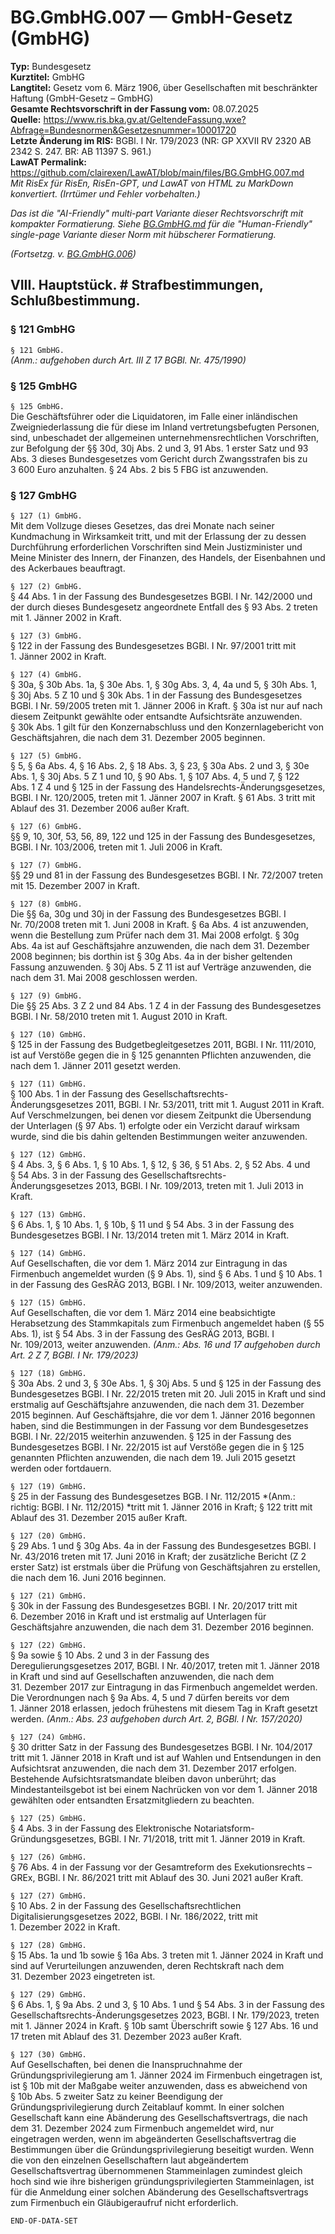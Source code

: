 # BG.GmbHG.007 — GmbH-Gesetz (GmbHG)
**Typ:** Bundesgesetz  
**Kurztitel:** GmbHG  
**Langtitel:** Gesetz vom 6. März 1906, über Gesellschaften mit beschränkter Haftung (GmbH-Gesetz – GmbHG)  
**Gesamte Rechtsvorschrift in der Fassung vom:** 08.07.2025  
**Quelle:** https://www.ris.bka.gv.at/GeltendeFassung.wxe?Abfrage=Bundesnormen&Gesetzesnummer=10001720  
**Letzte Änderung im RIS:** BGBl. I Nr. 179/2023 (NR: GP XXVII RV 2320 AB 2342 S. 247. BR: AB 11397 S. 961.)  
**LawAT Permalink:** https://github.com/clairexen/LawAT/blob/main/files/BG.GmbHG.007.md  
*Mit RisEx für RisEn, RisEn-GPT, und LawAT von HTML zu MarkDown konvertiert. (Irrtümer und Fehler vorbehalten.)*

*Das ist die "AI-Friendly" multi-part Variante dieser Rechtsvorschrift mit kompakter Formatierung. Siehe [BG.GmbHG.md](BG.GmbHG.md) für die "Human-Friendly" single-page Variante dieser Norm mit hübscherer Formatierung.*

*(Fortsetzg. v. [BG.GmbHG.006](BG.GmbHG.006.md))*

## VIII. Hauptstück. # Strafbestimmungen, Schlußbestimmung.

### § 121 GmbHG

`§ 121 GmbHG.`  
*(Anm.: aufgehoben durch Art. III Z 17 BGBl. Nr. 475/1990)*

### § 125 GmbHG

`§ 125 GmbHG.`  
Die Geschäftsführer oder die Liquidatoren, im Falle einer inländischen Zweigniederlassung die für diese im Inland vertretungsbefugten Personen, sind, unbeschadet der allgemeinen unternehmensrechtlichen Vorschriften, zur Befolgung der §§ 30d, 30j Abs. 2 und 3, 91 Abs. 1 erster Satz und 93 Abs. 3 dieses Bundesgesetzes vom Gericht durch Zwangsstrafen bis zu 3 600 Euro anzuhalten. § 24 Abs. 2 bis 5 FBG ist anzuwenden.

### § 127 GmbHG

`§ 127 (1) GmbHG.`  
Mit dem Vollzuge dieses Gesetzes, das drei Monate nach seiner Kundmachung in Wirksamkeit tritt, und mit der Erlassung der zu dessen Durchführung erforderlichen Vorschriften sind Mein Justizminister und Meine Minister des Innern, der Finanzen, des Handels, der Eisenbahnen und des Ackerbaues beauftragt.

`§ 127 (2) GmbHG.`  
§ 44 Abs. 1 in der Fassung des Bundesgesetzes BGBl. I Nr. 142/2000 und der durch dieses Bundesgesetz angeordnete Entfall des § 93 Abs. 2 treten mit 1. Jänner 2002 in Kraft.

`§ 127 (3) GmbHG.`  
§ 122 in der Fassung des Bundesgesetzes BGBl. I Nr. 97/2001 tritt mit 1. Jänner 2002 in Kraft.

`§ 127 (4) GmbHG.`  
§ 30a, § 30b Abs. 1a, § 30e Abs. 1, § 30g Abs. 3, 4, 4a und 5, § 30h Abs. 1, § 30j Abs. 5 Z 10 und § 30k Abs. 1 in der Fassung des Bundesgesetzes BGBl. I Nr. 59/2005 treten mit 1. Jänner 2006 in Kraft. § 30a ist nur auf nach diesem Zeitpunkt gewählte oder entsandte Aufsichtsräte anzuwenden. § 30k Abs. 1 gilt für den Konzernabschluss und den Konzernlagebericht von Geschäftsjahren, die nach dem 31. Dezember 2005 beginnen.

`§ 127 (5) GmbHG.`  
§ 5, § 6a Abs. 4, § 16 Abs. 2, § 18 Abs. 3, § 23, § 30a Abs. 2 und 3, § 30e Abs. 1, § 30j Abs. 5 Z 1 und 10, § 90 Abs. 1, § 107 Abs. 4, 5 und 7, § 122 Abs. 1 Z 4 und § 125 in der Fassung des Handelsrechts-Änderungsgesetzes, BGBl. I Nr. 120/2005, treten mit 1. Jänner 2007 in Kraft. § 61 Abs. 3 tritt mit Ablauf des 31. Dezember 2006 außer Kraft.

`§ 127 (6) GmbHG.`  
§§ 9, 10, 30f, 53, 56, 89, 122 und 125 in der Fassung des Bundesgesetzes, BGBl. I Nr. 103/2006, treten mit 1. Juli 2006 in Kraft.

`§ 127 (7) GmbHG.`  
§§ 29 und 81 in der Fassung des Bundesgesetzes BGBl. I Nr. 72/2007 treten mit 15. Dezember 2007 in Kraft.

`§ 127 (8) GmbHG.`  
Die §§ 6a, 30g und 30j in der Fassung des Bundesgesetzes BGBl. I Nr. 70/2008 treten mit 1. Juni 2008 in Kraft. § 6a Abs. 4 ist anzuwenden, wenn die Bestellung zum Prüfer nach dem 31. Mai 2008 erfolgt. § 30g Abs. 4a ist auf Geschäftsjahre anzuwenden, die nach dem 31. Dezember 2008 beginnen; bis dorthin ist § 30g Abs. 4a in der bisher geltenden Fassung anzuwenden. § 30j Abs. 5 Z 11 ist auf Verträge anzuwenden, die nach dem 31. Mai 2008 geschlossen werden.

`§ 127 (9) GmbHG.`  
Die §§ 25 Abs. 3 Z 2 und 84 Abs. 1 Z 4 in der Fassung des Bundesgesetzes BGBl. I Nr. 58/2010 treten mit 1. August 2010 in Kraft.

`§ 127 (10) GmbHG.`  
§ 125 in der Fassung des Budgetbegleitgesetzes 2011, BGBl. I Nr. 111/2010, ist auf Verstöße gegen die in § 125 genannten Pflichten anzuwenden, die nach dem 1. Jänner 2011 gesetzt werden.

`§ 127 (11) GmbHG.`  
§ 100 Abs. 1 in der Fassung des Gesellschaftsrechts-Änderungsgesetzes 2011, BGBl. I Nr. 53/2011, tritt mit 1. August 2011 in Kraft. Auf Verschmelzungen, bei denen vor diesem Zeitpunkt die Übersendung der Unterlagen (§ 97 Abs. 1) erfolgte oder ein Verzicht darauf wirksam wurde, sind die bis dahin geltenden Bestimmungen weiter anzuwenden.

`§ 127 (12) GmbHG.`  
§ 4 Abs. 3, § 6 Abs. 1, § 10 Abs. 1, § 12, § 36, § 51 Abs. 2, § 52 Abs. 4 und § 54 Abs. 3 in der Fassung des Gesellschaftsrechts-Änderungsgesetzes 2013, BGBl. I Nr. 109/2013, treten mit 1. Juli 2013 in Kraft.

`§ 127 (13) GmbHG.`  
§ 6 Abs. 1, § 10 Abs. 1, § 10b, § 11 und § 54 Abs. 3 in der Fassung des Bundesgesetzes BGBl. I Nr. 13/2014 treten mit 1. März 2014 in Kraft.

`§ 127 (14) GmbHG.`  
Auf Gesellschaften, die vor dem 1. März 2014 zur Eintragung in das Firmenbuch angemeldet wurden (§ 9 Abs. 1), sind § 6 Abs. 1 und § 10 Abs. 1 in der Fassung des GesRÄG 2013, BGBl. I Nr. 109/2013, weiter anzuwenden.

`§ 127 (15) GmbHG.`  
Auf Gesellschaften, die vor dem 1. März 2014 eine beabsichtigte Herabsetzung des Stammkapitals zum Firmenbuch angemeldet haben (§ 55 Abs. 1), ist § 54 Abs. 3 in der Fassung des GesRÄG 2013, BGBl. I Nr. 109/2013, weiter anzuwenden.
*(Anm.: Abs. 16 und 17 aufgehoben durch Art. 2 Z 7, BGBl. I Nr. 179/2023)*

`§ 127 (18) GmbHG.`  
§ 30a Abs. 2 und 3, § 30e Abs. 1, § 30j Abs. 5 und § 125 in der Fassung des Bundesgesetzes BGBl. I Nr. 22/2015 treten mit 20. Juli 2015 in Kraft und sind erstmalig auf Geschäftsjahre anzuwenden, die nach dem 31. Dezember 2015 beginnen. Auf Geschäftsjahre, die vor dem 1. Jänner 2016 begonnen haben, sind die Bestimmungen in der Fassung vor dem Bundesgesetzes BGBl. I Nr. 22/2015 weiterhin anzuwenden. § 125 in der Fassung des Bundesgesetzes BGBl. I Nr. 22/2015 ist auf Verstöße gegen die in § 125 genannten Pflichten anzuwenden, die nach dem 19. Juli 2015 gesetzt werden oder fortdauern.

`§ 127 (19) GmbHG.`  
§ 25 in der Fassung des Bundesgesetzes BGB. I Nr. 112/2015 *(Anm.: richtig: BGBl. I Nr. 112/2015) *tritt mit 1. Jänner 2016 in Kraft; § 122 tritt mit Ablauf des 31. Dezember 2015 außer Kraft.

`§ 127 (20) GmbHG.`  
§ 29 Abs. 1 und § 30g Abs. 4a in der Fassung des Bundesgesetzes BGBl. I Nr. 43/2016 treten mit 17. Juni 2016 in Kraft; der zusätzliche Bericht (Z 2 erster Satz) ist erstmals über die Prüfung von Geschäftsjahren zu erstellen, die nach dem 16. Juni 2016 beginnen.

`§ 127 (21) GmbHG.`  
§ 30k in der Fassung des Bundesgesetzes BGBl. I Nr. 20/2017 tritt mit 6. Dezember 2016 in Kraft und ist erstmalig auf Unterlagen für Geschäftsjahre anzuwenden, die nach dem 31. Dezember 2016 beginnen.

`§ 127 (22) GmbHG.`  
§ 9a sowie § 10 Abs. 2 und 3 in der Fassung des Deregulierungsgesetzes 2017, BGBl. I Nr. 40/2017, treten mit 1. Jänner 2018 in Kraft und sind auf Gesellschaften anzuwenden, die nach dem 31. Dezember 2017 zur Eintragung in das Firmenbuch angemeldet werden. Die Verordnungen nach § 9a Abs. 4, 5 und 7 dürfen bereits vor dem 1. Jänner 2018 erlassen, jedoch frühestens mit diesem Tag in Kraft gesetzt werden.
*(Anm.: Abs. 23 aufgehoben durch Art. 2, BGBl. I Nr. 157/2020)*

`§ 127 (24) GmbHG.`  
§ 30 dritter Satz in der Fassung des Bundesgesetzes BGBl. I Nr. 104/2017 tritt mit 1. Jänner 2018 in Kraft und ist auf Wahlen und Entsendungen in den Aufsichtsrat anzuwenden, die nach dem 31. Dezember 2017 erfolgen. Bestehende Aufsichtsratsmandate bleiben davon unberührt; das Mindestanteilsgebot ist bei einem Nachrücken von vor dem 1. Jänner 2018 gewählten oder entsandten Ersatzmitgliedern zu beachten.

`§ 127 (25) GmbHG.`  
§ 4 Abs. 3 in der Fassung des Elektronische Notariatsform-Gründungsgesetzes, BGBl. I Nr. 71/2018, tritt mit 1. Jänner 2019 in Kraft.

`§ 127 (26) GmbHG.`  
§ 76 Abs. 4 in der Fassung vor der Gesamtreform des Exekutionsrechts – GREx, BGBl. I Nr. 86/2021 tritt mit Ablauf des 30. Juni 2021 außer Kraft.

`§ 127 (27) GmbHG.`  
§ 10 Abs. 2 in der Fassung des Gesellschaftsrechtlichen Digitalisierungsgesetzes 2022, BGBl. I Nr. 186/2022, tritt mit 1. Dezember 2022 in Kraft.

`§ 127 (28) GmbHG.`  
§ 15 Abs. 1a und 1b sowie § 16a Abs. 3 treten mit 1. Jänner 2024 in Kraft und sind auf Verurteilungen anzuwenden, deren Rechtskraft nach dem 31. Dezember 2023 eingetreten ist.

`§ 127 (29) GmbHG.`  
§ 6 Abs. 1, § 9a Abs. 2 und 3, § 10 Abs. 1 und § 54 Abs. 3 in der Fassung des Gesellschaftsrechts-Änderungsgesetzes 2023, BGBl. I Nr. 179/2023, treten mit 1. Jänner 2024 in Kraft. § 10b samt Überschrift sowie § 127 Abs. 16 und 17 treten mit Ablauf des 31. Dezember 2023 außer Kraft.

`§ 127 (30) GmbHG.`  
Auf Gesellschaften, bei denen die Inanspruchnahme der Gründungsprivilegierung am 1. Jänner 2024 im Firmenbuch eingetragen ist, ist § 10b mit der Maßgabe weiter anzuwenden, dass es abweichend von § 10b Abs. 5 zweiter Satz zu keiner Beendigung der Gründungsprivilegierung durch Zeitablauf kommt. In einer solchen Gesellschaft kann eine Abänderung des Gesellschaftsvertrags, die nach dem 31. Dezember 2024 zum Firmenbuch angemeldet wird, nur eingetragen werden, wenn im abgeänderten Gesellschaftsvertrag die Bestimmungen über die Gründungsprivilegierung beseitigt wurden. Wenn die von den einzelnen Gesellschaftern laut abgeändertem Gesellschaftsvertrag übernommenen Stammeinlagen zumindest gleich hoch sind wie ihre bisherigen gründungsprivilegierten Stammeinlagen, ist für die Anmeldung einer solchen Abänderung des Gesellschaftsvertrags zum Firmenbuch ein Gläubigeraufruf nicht erforderlich.

`END-OF-DATA-SET`
